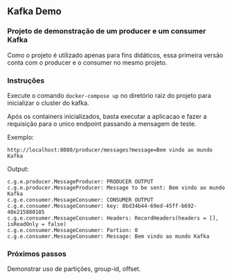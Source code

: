## Kafka Demo

### Projeto de demonstração de um producer e um consumer Kafka

Como o projeto é utilizado apenas para fins didáticos, essa primeira versão conta com o producer e o consumer no mesmo projeto. 

### Instruções

Execute o comando ```docker-compose up``` no diretório raiz do projeto para inicializar o cluster do kafka.

Após os containers inicializados, basta executar a aplicacao e fazer a requisição para o unico endpoint passando a mensagem de teste.

Exemplo:

```http://localhost:8080/producer/messages?message=Bem vindo ao mundo Kafka```

Output: 

```
c.g.e.producer.MessageProducer: PRODUCER OUTPUT
c.g.e.producer.MessageProducer: Message to be sent: Bem vindo ao mundo Kafka
c.g.e.consumer.MessageConsumer: CONSUMER OUTPUT
c.g.e.consumer.MessageConsumer: key: 8bd34b44-69ed-45ff-b692-40e215880185
c.g.e.consumer.MessageConsumer: Headers: RecordHeaders(headers = [], isReadOnly = false)
c.g.e.consumer.MessageConsumer: Partion: 0
c.g.e.consumer.MessageConsumer: Message: Bem vindo ao mundo Kafka
```

### Próximos passos

Demonstrar uso de partições, group-id, offset.

